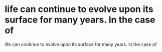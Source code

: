 # life can continue to evolve upon its surface for many years. In the case of

life can continue to evolve upon its surface for many years. In the case of